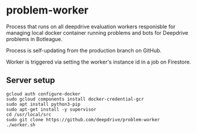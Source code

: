 # problem-worker

Process that runs on all deepdrive evaluation workers responisble for managing local docker container running problems and bots for Deepdrive problems in Botleague.

Process is self-updating from the production branch on GitHub.

Worker is triggered via setting the worker's instance id in a job on Firestore.


## Server setup

```
gcloud auth configure-docker
sudo gcloud components install docker-credential-gcr
sudo apt install python3-pip
sudo apt-get install -y supervisor
cd /usr/local/src
sudo git clone https://github.com/deepdrive/problem-worker
./worker.sh
```
